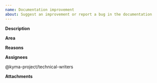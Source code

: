```yaml
---
name: Documentation improvement
about: Suggest an improvement or report a bug in the documentation
---
```


<!-- Thank you for your contribution. Before you submit the issue:
1. Search open and closed issues for duplicates.
2. Read the contributing guidelines.
3. Assign the Documentation project.
-->

**Description**

<!-- Provide a clear and concise description of the potential documentation improvement.-->

**Area**

<!-- Provide the area the document refers to. For example, write: 
* Application Connector
* Event Mesh
* Kyma Environment Broker
* Rafter -->

**Reasons**

<!-- Explain why we should improve the document. -->

**Assignees**

@kyma-project/technical-writers

**Attachments**

<!-- Attach any files, links, code samples, or screenshots that will convince us to your idea. -->
